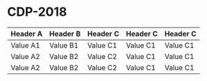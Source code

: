 # CDP-2018
| Header A | Header B | Header C | Header C | Header C |
|----------|----------|----------|----------|----------|
| Value A1 | Value B1 | Value C1 | Value C1 | Value C1 |
| Value A2 | Value B2 | Value C2 | Value C1 | Value C1 |
| Value A2 | Value B2 | Value C2 | Value C1 | Value C1 |